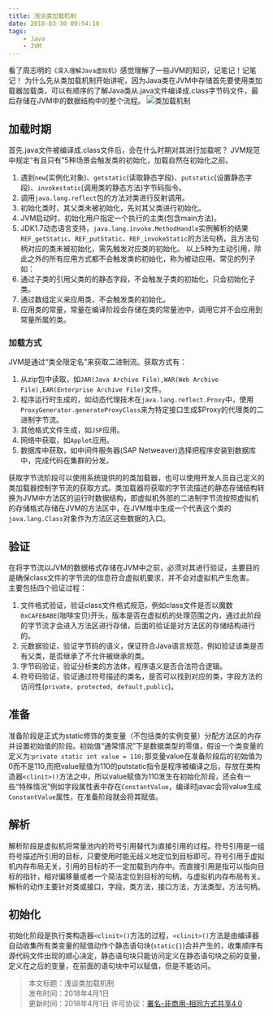 ```yaml
---
title: 浅谈类加载机制
date: 2018-03-30 09:54:10
tags: 
	- Java
	- JVM
---
```

看了周志明的`《深入理解Java虚拟机》`感觉理解了一些JVM的知识，记笔记！记笔记！
为什么先从类加载机制开始讲呢，因为Java类在JVM中存储首先要使用类加载器加载类，可以有顺序的了解Java类从.java文件编译成.class字节码文件，最后存储在JVM中的数据结构中的整个流程。
![类加载机制](https://i.imgur.com/PdoX54n.png)
## 加载时期
首先.java文件被编译成.class文件后，会在什么时期对其进行加载呢？
JVM规范中规定“有且只有”5种场景会触发类的初始化，加载自然在初始化之前。  
1. 遇到`new`(实例化对象)、`getstatic`(读取静态字段)、`putstatic`(设置静态字段)、`invokestatic`(调用类的静态方法)字节码指令。
2. 调用`java.lang.reflect`包的方法对类进行反射调用。
3. 初始化类时，其父类未被初始化，先对其父类进行初始化。
4. JVM启动时，初始化用户指定一个执行的主类(包含main方法)。
5. JDK1.7动态语言支持，`java.lang.invoke.MethodHandle`实例解析的结果`REF_getStatic`、`REF_putStatic`、`REF_invokeStatic`的方法句柄，且方法句柄对应的类未被初始化，需先触发对应类的初始化。
以上5种为主动引用，除此之外的所有应用方式都不会触发类的初始化，称为被动应用。常见的列子如：
1. 通过子类的引用父类的的静态字段，不会触发子类的初始化，只会初始化子类。
2. 通过数组定义来应用类，不会触发类的初始化。
3. 应用类的常量，常量在编译阶段会存储在类的常量池中，调用它并不会应用到常量所属的类。

### 加载方式
JVM是通过“类全限定名”来获取二进制流。获取方式有：
1. 从zip包中读取，如`JAR(Java Archive File),WAR(Web Archive File),EAR(Enterprise Archive File)`文件。
2. 程序运行时生成的，如动态代理技术在`java.lang.reflect.Proxy`中，使用`ProxyGenerator.generateProxyClass`来为特定接口生成$Proxy的代理类的二进制字节流。
3. 其他格式文件生成，如`JSP`应用。
4. 网络中获取，如`Applet`应用。
5. 数据库中获取，如中间件服务器(SAP Netweaver)选择把程序安装到数据库中，完成代码在集群的分发。

获取字节流阶段可以使用系统提供的的类加载器，也可以使用开发人员自己定义的类加载器控制字节流的获取方式。类加载器将获取的字节流描述的静态存储结构转换为JVM中方法区的运行时数据结构，即虚拟机外部的二进制字节流按照虚拟机的存储格式存储在JVM的方法区中，在JVM堆中生成一个代表这个类的`java.lang.Class`对象作为方法区这些数据的入口。

## 验证

在将字节流以JVM的数据格式存储在JVM中之前，必须对其进行验证，主要目的是确保class文件的字节流的信息符合虚拟机要求，并不会对虚拟机产生危害。  
主要包括四个验证过程：
1. 文件格式验证，验证class文件格式规范，例如class文件是否以魔数`0xCAFEBABE`(咖啡宝贝)开头，版本是否在虚拟机的处理范围之内，通过此阶段的字节流才会进入方法区进行存储，后面的验证是对方法区的存储结构进行的。
2. 元数据验证，验证字节码的语义，保证符合Java语言规范，例如验证该类是否有父类，是否继承了不允许被继承的类。
3. 字节码验证，验证分析类的方法体，程序语义是否合法符合逻辑。
4. 符号码验证，验证通过符号描述的类名，是否可以找到对应的类，字段方法的访问性(`private, protected, default,public`)。

## 准备

准备阶段是正式为static修饰的类变量（不包括类的实例变量）分配方法区的内存并设置初始值的阶段。初始值“通常情况”下是数据类型的零值，假设一个类变量的定义为:`private static int value = 110;`那变量value在准备阶段后的初始值为0而不是110,而把value赋值为110的putstatic指令是程序被编译之后，存放在类构造器`<clinit>()`方法之中，所以value赋值为110发生在初始化阶段，还会有一些“特殊情况”例如字段属性表中存在`ConstantValue`，编译时javac会将value生成`ConstantValue`属性，在准备阶段就会将其赋值。

## 解析

解析阶段是虚拟机将常量池内的符号引用替代为直接引用的过程。符号引用是一组符号描述所引用的目标，只要使用时能无歧义地定位到目标即可。符号引用于虚拟机内存布局无关，引用的目标的不一定加载到内存中。而直接引用是指可以指向目标的指针，相对偏移量或者一个简洁定位到目标的句柄，与虚拟机内存布局有关。解析的动作主要针对类或接口，字段，类方法，接口方法，方法类型，方法句柄。

## 初始化

初始化阶段是执行类构造器`<clinit>()`方法的过程，`<clinit>()`方法是由编译器自动收集所有类变量的赋值动作个静态语句块(`static{}`)合并产生的，收集顺序有源代码文件出现的顺心决定，静态语句块只能访问定义在静态语句块之前的变量，定义在之后的变量，在前面的语句块中可以赋值，但是不能访问。


> 本文标题：浅谈类加载机制  
> 发布时间：2018年4月1日  
> 更新时间：2018年4月1日
> 许可协议：[署名-非商用-相同方式共享4.0](https://creativecommons.org/licenses/by-nc-sa/4.0/)


